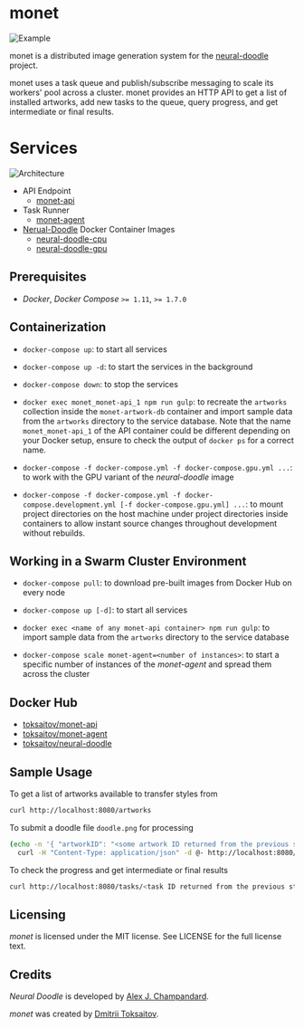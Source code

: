 monet
=====

![Example](http://i.imgur.com/sz2Viam.jpg)

monet is a distributed image generation system for the
[neural-doodle](https://github.com/alexjc/neural-doodle) project.

monet uses a task queue and publish/subscribe messaging to scale its workers'
pool across a cluster. monet provides an HTTP API to get a list of installed
artworks, add new tasks to the queue, query progress, and get intermediate or
final results.

# Services

![Architecture](http://i.imgur.com/DbMzzpQ.png)

* API Endpoint
    * [monet-api](https://github.com/toksaitov/monet-api)
* Task Runner
    * [monet-agent](https://github.com/toksaitov/monet-agent)
* [Nerual-Doodle](https://github.com/alexjc/neural-doodle) Docker Container Images
    * [neural-doodle-cpu](https://github.com/toksaitov/neural-doodle-cpu)
    * [neural-doodle-gpu](https://github.com/toksaitov/neural-doodle-gpu)

## Prerequisites

* *Docker*, *Docker Compose* `>= 1.11`, `>= 1.7.0`

## Containerization

* `docker-compose up`: to start all services

* `docker-compose up -d`: to start the services in the background

* `docker-compose down`: to stop the services

* `docker exec monet_monet-api_1 npm run gulp`: to recreate the `artworks`
  collection inside the `monet-artwork-db` container and import sample data from
  the `artworks` directory to the service database. Note that the name
  `monet_monet-api_1` of the API container could be different depending on your
  Docker setup, ensure to check the output of `docker ps` for a correct name.

* `docker-compose -f docker-compose.yml -f docker-compose.gpu.yml ...`: to work
  with the GPU variant of the *neural-doodle* image

* `docker-compose -f docker-compose.yml -f docker-compose.development.yml
   [-f docker-compose.gpu.yml] ...`: to mount project directories on the host
  machine under project directories inside containers to allow instant source
  changes throughout development without rebuilds.

## Working in a Swarm Cluster Environment

* `docker-compose pull`: to download pre-built images from Docker Hub on every
  node

* `docker-compose up [-d]`: to start all services

* `docker exec <name of any monet-api container> npm run gulp`: to import sample
 data from the `artworks` directory to the service database

* `docker-compose scale monet-agent=<number of instances>`: to start a specific
  number of instances of the *monet-agent* and spread them across the cluster

## Docker Hub

* [toksaitov/monet-api](https://hub.docker.com/r/toksaitov/monet-api)
* [toksaitov/monet-agent](https://hub.docker.com/r/toksaitov/monet-agent)
* [toksaitov/neural-doodle](https://hub.docker.com/r/toksaitov/neural-doodle)

## Sample Usage

To get a list of artworks available to transfer styles from

```bash
curl http://localhost:8080/artworks
```

To submit a doodle file `doodle.png` for processing

```bash
(echo -n '{ "artworkID": "<some artwork ID returned from the previous step>", "map": "'; base64 doodle.png; echo '" }') |
  curl -H "Content-Type: application/json" -d @- http://localhost:8080/process
```

To check the progress and get intermediate or final results

```bash
curl http://localhost:8080/tasks/<task ID returned from the previous step>
```

## Licensing

*monet* is licensed under the MIT license. See LICENSE for the full license
text.

## Credits

*Neural Doodle* is developed by [Alex J. Champandard](https://github.com/alexjc).

*monet* was created by [Dmitrii Toksaitov](https://github.com/toksaitov).
